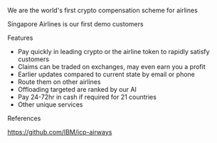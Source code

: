 
We are the world's first crypto compensation scheme for airlines

Singapore Airlines is our first demo customers

Features

- Pay quickly in leading crypto or the airline token to rapidly satisfy customers
- Claims can be traded on exchanges, may even earn you a profit
- Earlier updates compared to current state by email or phone
- Route them on other airlines
- Offloading targeted are ranked by our AI 
- Pay 24-72hr in cash if required for 21 countries 
- Other unique services 


References

https://github.com/IBM/icp-airways



